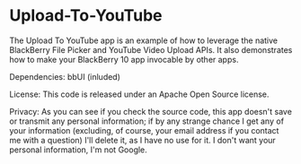 Upload-To-YouTube
====================

The Upload To YouTube app is an example of how to leverage the native BlackBerry File Picker and YouTube Video Upload APIs.
It also demonstrates how to make your BlackBerry 10 app invocable by other apps.

Dependencies:
bbUI (inluded)

License:
This code is released under an Apache Open Source license. 

Privacy:
As you can see if you check the source code, this app doesn't save or transmit any personal information; if by any strange chance I get any of your information (excluding, of course, your email address if you contact me with a question) I'll delete it, as I have no use for it. I don't want your personal information, I'm not Google.
